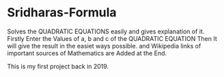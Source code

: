 # Sridharas-Formula
Solves the QUADRATIC EQUATIONS easily and gives explanation of it.
Firstly Enter the Values of a, b and c of the QUADRATIC EQUATION
Then It will give the result in the easiet ways possible.
and Wikipedia links of important sources of Mathematics are Added at the End.

This is my first project back in 2019.
